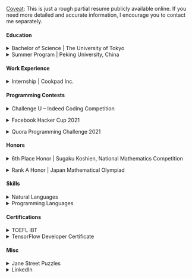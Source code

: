 <u>Coveat</u>: This is just a rough partial resume publicly available online. If you need more detailed and accurate information, I encourage you to contact me separately.

#### Education

<details><summary>Bachelor of Science | The University of Tokyo</summary> 
April (2017-4) – March (2022-3) 

Department of Mathematics, Undergraduate Course. 
I took many courses on mathematics, computer science and electrical engineering.
</details>

<details><summary>Summer Program | Peking University, China</summary> July (2018-7) - August (2018-8) 

I participated in 2018 Peking University AEARU Program. I took Computational Game Theory Course, Senior Undergraduate and Graduate Course.</details> 

#### Work Experience

<details><summary>Internship | Cookpad Inc.</summary> March (2022-3) 

I worked on backend development as a full-time software engineer intern.</details> 


#### Programming Contests 

<details><summary>Challenge U – Indeed Coding Competition</summary> 

I was ranked first in the world. :)</details>

<details><summary>Facebook Hacker Cup 2021</summary> 

I progressed to Round 2 of the Facebook Hacker Cup 2021.</details>

<details><summary>Quora Programming Challenge 2021</summary> 

My performance on the Programming Challenge has attracted the attention of the Recruiting team and I was invited to a job interview.</details> 

#### Honors 

<details><summary>6th Place Honor | Sugaku Koshien, National Mathematics Competition</summary> 
September (2015-9) 

I and other 4 students who were good at mathematics in high school participated in *Sugaku Koshien* (National Mathematics Competition) sponsored by the Ministry of Education, Culture, Sports, Science and Technology (MEXT) as a team. We won sixth place in the national tournament out of other 415 high school teams. </details> 

<details><summary>Rank A Honor | Japan Mathematical Olympiad</summary> 
Febuary (2015-2) 

I participated in Japan Mathematical Olympiad and passed the prelim to select the Japanese representatives for the International Mathematical Olympiad (IMO). Then I was recognized as one of <a href="https://www.imojp.org/archive/mo2015/jmo2015/index.html">the 175 A rankers</a> who were chosen out of all the 3,508 participants.</details>

#### Skills 

<details><summary>Natural Languages</summary> 
Japanese (native) and English (proficient)</details> 
<details><summary>Programming Languages</summary> 
Intermediate Level: C/C++, Python 

Introductory Level: HTML, CSS, JavaScript, PHP, MySQL, Laravel, Java, Kotlin, Swift, Processing, Scheme, RISC-V 
</details>

#### Certifications 

<details><summary>TOEFL iBT</summary> 
I took the TOEFL iBT on January 13, 2018 and got a score of 102 (Reading: 28, Listening: 29, Speaking: 19, Writing: 26).</details> 
<details><summary>TensorFlow Developer Certificate</summary> 
I passed the <a href="https://www.tensorflow.org/certificate">TensorFlow Developer Certificate program</a> exam provided by Google and was certified as a TensorFlow Developer.
</details> 

#### Misc 

<details><summary>Jane Street Puzzles</summary>
I submitted solutions to the following puzzles and these solutions have been accepted as correct.

- <a href="https://www.janestreet.com/puzzles/die-agony-solution/">Die Agony</a>
</details>

<details><summary>LinkedIn</summary> 
<a href="https://jp.linkedin.com/in/oracle-quantum-machine">Here</a> I may post what I have learned on my own with <a href="https://www.coursera.org">Coursera</a> and <a href="https://developers.google.com">Google Developers</a>.
</details> 
